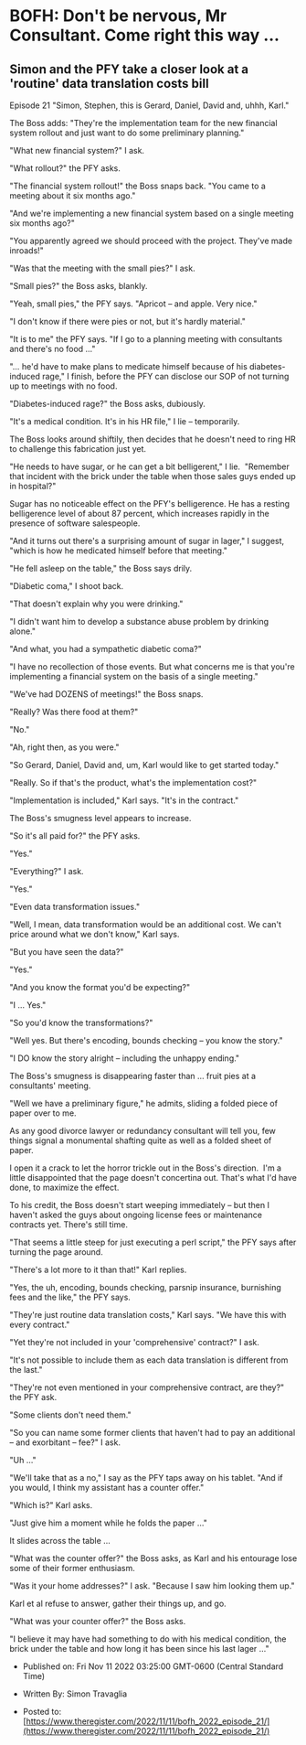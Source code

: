 # BOFH: Don't be nervous, Mr Consultant. Come right this way …

## Simon and the PFY take a closer look at a 'routine' data translation costs bill

Episode 21 "Simon, Stephen, this is Gerard, Daniel, David and, uhhh, Karl."

The Boss adds: "They're the implementation team for the new financial system rollout and just want to do some preliminary planning."

"What new financial system?" I ask.

"What rollout?" the PFY asks.

"The financial system rollout!" the Boss snaps back. "You came to a meeting about it six months ago."

"And we're implementing a new financial system based on a single meeting six months ago?"

"You apparently agreed we should proceed with the project. They've made inroads!"

"Was that the meeting with the small pies?" I ask.

"Small pies?" the Boss asks, blankly.

"Yeah, small pies," the PFY says. "Apricot – and apple. Very nice."

"I don't know if there were pies or not, but it's hardly material."

"It is to me" the PFY says. "If I go to a planning meeting with consultants and there's no food …"

"… he'd have to make plans to medicate himself because of his diabetes-induced rage," I finish, before the PFY can disclose our SOP of not turning up to meetings with no food.

"Diabetes-induced rage?" the Boss asks, dubiously.

"It's a medical condition. It's in his HR file," I lie – temporarily.

The Boss looks around shiftily, then decides that he doesn't need to ring HR to challenge this fabrication just yet.

"He needs to have sugar, or he can get a bit belligerent," I lie.  "Remember that incident with the brick under the table when those sales guys ended up in hospital?"

Sugar has no noticeable effect on the PFY's belligerence. He has a resting belligerence level of about 87 percent, which increases rapidly in the presence of software salespeople.

"And it turns out there's a surprising amount of sugar in lager," I suggest, "which is how he medicated himself before that meeting."

"He fell asleep on the table," the Boss says drily.

"Diabetic coma," I shoot back.

"That doesn't explain why you were drinking."

"I didn't want him to develop a substance abuse problem by drinking alone." 

"And what, you had a sympathetic diabetic coma?"

"I have no recollection of those events. But what concerns me is that you're implementing a financial system on the basis of a single meeting."

"We've had DOZENS of meetings!" the Boss snaps.

"Really? Was there food at them?"

"No."

"Ah, right then, as you were."

"So Gerard, Daniel, David and, um, Karl would like to get started today."

"Really. So if that's the product, what's the implementation cost?"

"Implementation is included," Karl says. "It's in the contract."

The Boss's smugness level appears to increase.

"So it's all paid for?" the PFY asks.

"Yes."

"Everything?" I ask.

"Yes."

"Even data transformation issues."

"Well, I mean, data transformation would be an additional cost. We can't price around what we don't know," Karl says.

"But you have seen the data?"

"Yes."

"And you know the format you'd be expecting?"

"I … Yes."

"So you'd know the transformations?"

"Well yes. But there's encoding, bounds checking – you know the story."

"I DO know the story alright – including the unhappy ending."

The Boss's smugness is disappearing faster than … fruit pies at a consultants' meeting.

"Well we have a preliminary figure," he admits, sliding a folded piece of paper over to me.

As any good divorce lawyer or redundancy consultant will tell you, few things signal a monumental shafting quite as well as a folded sheet of paper.

I open it a crack to let the horror trickle out in the Boss's direction.  I'm a little disappointed that the page doesn't concertina out. That's what I'd have done, to maximize the effect.

To his credit, the Boss doesn't start weeping immediately – but then I haven't asked the guys about ongoing license fees or maintenance contracts yet. There's still time.

"That seems a little steep for just executing a perl script," the PFY says after turning the page around.

"There's a lot more to it than that!" Karl replies.

"Yes, the uh, encoding, bounds checking, parsnip insurance, burnishing fees and the like," the PFY says.

"They're just routine data translation costs," Karl says. "We have this with every contract."

"Yet they're not included in your 'comprehensive' contract?" I ask.

"It's not possible to include them as each data translation is different from the last."

"They're not even mentioned in your comprehensive contract, are they?" the PFY ask.

"Some clients don't need them."

"So you can name some former clients that haven't had to pay an additional  – and exorbitant – fee?" I ask.

"Uh …"

"We'll take that as a no," I say as the PFY taps away on his tablet. "And if you would, I think my assistant has a counter offer."

"Which is?" Karl asks.

"Just give him a moment while he folds the paper …"

It slides across the table …

"What was the counter offer?" the Boss asks, as Karl and his entourage lose some of their former enthusiasm.

"Was it your home addresses?" I ask. "Because I saw him looking them up."

Karl et al refuse to answer, gather their things up, and go.

"What was your counter offer?" the Boss asks.

"I believe it may have had something to do with his medical condition, the brick under the table and how long it has been since his last lager …"



- Published on: Fri Nov 11 2022 03:25:00 GMT-0600 (Central Standard Time)

- Written By: Simon Travaglia

- Posted to: [https://www.theregister.com/2022/11/11/bofh_2022_episode_21/](https://www.theregister.com/2022/11/11/bofh_2022_episode_21/)